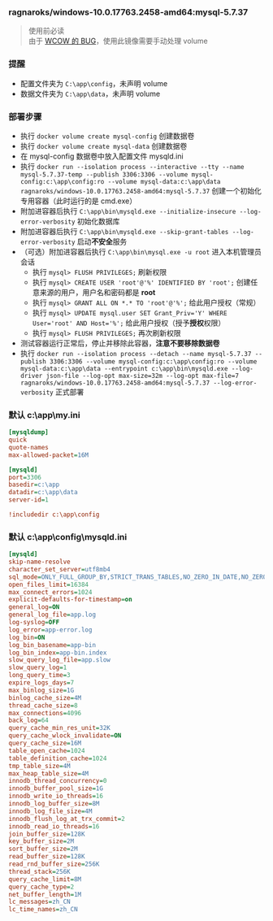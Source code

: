 ### ragnaroks/windows-10.0.17763.2458-amd64:mysql-5.7.37
> 使用前必读  
> 由于 [WCOW 的 BUG](https://www.ragnaroks.site/posts/45/)，使用此镜像需要手动处理 volume  

### 提醒
- 配置文件夹为 `C:\app\config`，未声明 volume
- 数据文件夹为 `C:\app\data`，未声明 volume

### 部署步骤
- 执行 `docker volume create mysql-config` 创建数据卷
- 执行 `docker volume create mysql-data` 创建数据卷
- 在 mysql-config 数据卷中放入配置文件 mysqld.ini
- 执行 `docker run --isolation process --interactive --tty --name mysql-5.7.37-temp --publish 3306:3306 --volume mysql-config:c:\app\config:ro --volume mysql-data:c:\app\data ragnaroks/windows-10.0.17763.2458-amd64:mysql-5.7.37` 创建一个初始化专用容器（此时运行的是 cmd.exe）
- 附加进容器后执行 `C:\app\bin\mysqld.exe --initialize-insecure --log-error-verbosity` 初始化数据库
- 附加进容器后执行 `C:\app\bin\mysqld.exe --skip-grant-tables --log-error-verbosity` 启动**不安全**服务
- （可选）附加进容器后执行 `C:\app\bin\mysql.exe -u root` 进入本机管理员会话
  - 执行 `mysql> FLUSH PRIVILEGES;` 刷新权限
  - 执行 `mysql> CREATE USER 'root'@'%' IDENTIFIED BY 'root';` 创建任意来源的用户，用户名和密码都是 **root**
  - 执行 `mysql> GRANT ALL ON *.* TO 'root'@'%';` 给此用户授权（常规）
  - 执行 `mysql> UPDATE mysql.user SET Grant_Priv='Y' WHERE User='root' AND Host='%';` 给此用户授权（授予**授权**权限）
  - 执行 `mysql> FLUSH PRIVILEGES;` 再次刷新权限
- 测试容器运行正常后，停止并移除此容器，**注意不要移除数据卷**
- 执行 `docker run --isolation process --detach --name mysql-5.7.37 --publish 3306:3306 --volume mysql-config:c:\app\config:ro --volume mysql-data:c:\app\data --entrypoint c:\app\bin\mysqld.exe --log-driver json-file --log-opt max-size=32m --log-opt max-file=7 ragnaroks/windows-10.0.17763.2458-amd64:mysql-5.7.37 --log-error-verbosity` 正式部署

### 默认 c:\app\my.ini
```ini
[mysqldump]
quick
quote-names
max-allowed-packet=16M

[mysqld]
port=3306
basedir=c:\app
datadir=c:\app\data
server-id=1

!includedir c:\app\config
```

### 默认 c:\app\config\mysqld.ini
```ini
[mysqld]
skip-name-resolve
character_set_server=utf8mb4
sql_mode=ONLY_FULL_GROUP_BY,STRICT_TRANS_TABLES,NO_ZERO_IN_DATE,NO_ZERO_DATE,ERROR_FOR_DIVISION_BY_ZERO,NO_AUTO_CREATE_USER,NO_ENGINE_SUBSTITUTION
open_files_limit=16384
max_connect_errors=1024
explicit-defaults-for-timestamp=on
general_log=ON
general_log_file=app.log
log-syslog=OFF
log_error=app-error.log
log_bin=ON
log_bin_basename=app-bin
log_bin_index=app-bin.index
slow_query_log_file=app.slow
slow_query_log=1
long_query_time=3
expire_logs_days=7
max_binlog_size=1G
binlog_cache_size=4M
thread_cache_size=8
max_connections=4096
back_log=64
query_cache_min_res_unit=32K
query_cache_wlock_invalidate=ON
query_cache_size=16M
table_open_cache=1024
table_definition_cache=1024
tmp_table_size=4M
max_heap_table_size=4M
innodb_thread_concurrency=0
innodb_buffer_pool_size=1G
innodb_write_io_threads=16
innodb_log_buffer_size=8M
innodb_log_file_size=4M
innodb_flush_log_at_trx_commit=2
innodb_read_io_threads=16
join_buffer_size=128K
key_buffer_size=2M
sort_buffer_size=2M
read_buffer_size=128K
read_rnd_buffer_size=256K
thread_stack=256K
query_cache_limit=8M
query_cache_type=2
net_buffer_length=1M
lc_messages=zh_CN
lc_time_names=zh_CN
```
